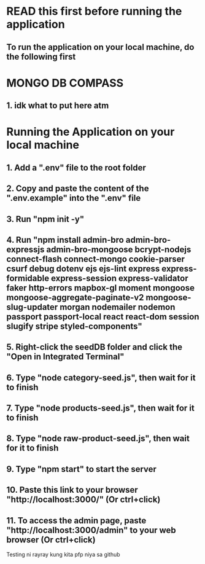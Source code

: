 # READ this first before running the application

## To run the application on your local machine, do the following first


# MONGO DB COMPASS
## 1. idk what to put here atm


# Running the Application on your local machine
## 1. Add a ".env" file to the root folder
## 2. Copy and paste the content of the ".env.example" into the ".env" file
## 3. Run "npm init -y"
## 4. Run "npm install admin-bro admin-bro-expressjs admin-bro-mongoose bcrypt-nodejs connect-flash connect-mongo cookie-parser csurf debug dotenv ejs ejs-lint express express-formidable express-session express-validator faker http-errors mapbox-gl moment mongoose mongoose-aggregate-paginate-v2 mongoose-slug-updater morgan nodemailer nodemon passport passport-local react react-dom session slugify stripe styled-components"
## 5. Right-click the seedDB folder and click the "Open in Integrated Terminal"
## 6. Type "node category-seed.js", then wait for it to finish
## 7. Type "node products-seed.js", then wait for it to finish
## 8. Type "node raw-product-seed.js", then wait for it to finish
## 9. Type "npm start" to start the server
## 10. Paste this link to your browser "http://localhost:3000/" (Or ctrl+click)
## 11. To access the admin page, paste "http://localhost:3000/admin" to your web browser (Or ctrl+click)

Testing ni rayray kung kita pfp niya sa github